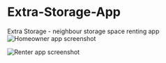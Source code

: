 # Extra-Storage-App
Extra Storage - neighbour storage space renting app 
![Homeowner app screenshot](https://github.com/thoss003/Extra-Storage-App/blob/master/extra_storage_homeowner/assets/Screenshot%202020-06-10%20at%2019.29.25.png)

![Renter app screenshot](https://github.com/thoss003/Extra-Storage-App/blob/master/extra_storage_renter/assets/Screenshot%202020-06-10%20at%2020.04.35.png)
